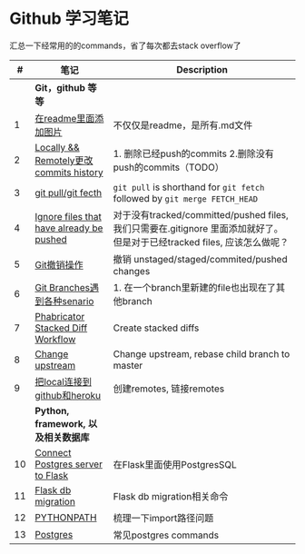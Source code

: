 # Github 学习笔记
汇总一下经常用的的commands，省了每次都去stack overflow了

| # | 笔记 | Description |
| ---- | -------------- | ----------------- |
| | **Git，github 等等** | |
| 1 | [在readme里面添加图片](./notes/addImg.md)|不仅仅是readme，是所有.md文件 |
| 2 | [Locally && Remotely更改 commits history](./notes/editCommit.md)| 1. 删除已经push的commits 2.删除没有push的commits（TODO）|
| 3 | [git pull/git fecth](./notes/pull.md)| `git pull` is shorthand for `git fetch` followed by `git merge FETCH_HEAD`|
| 4 | [Ignore files that have already be pushed](./notes/ignoreFile.md)|对于没有tracked/committed/pushed files, 我们只需要在.gitignore 里面添加就好了。但是对于已经tracked files, 应该怎么做呢？|
| 5 | [Git撤销操作](./notes/gitCheckOutFile.md) |撤销 unstaged/staged/commited/pushed changes|
| 6 | [Git Branches遇到各种senario](./notes/gitBranch.md) |1. 在一个branch里新建的file也出现在了其他branch|
| 7 | [Phabricator Stacked Diff Workflow](./notes/Stacked_Diffs.md) |Create stacked diffs|
| 8 | [Change upstream](./notes/changeUpstream.md)| Change upstream, rebase child branch to master|
| 9 | [把local连接到github和heroku](./notes/heroku.md)| 创建remotes, 链接remotes|
| | **Python, framework, 以及相关数据库** | |
| 10 | [Connect Postgres server to Flask](./notes/postgres.md)| 在Flask里面使用PostgresSQL  |
| 11 | [Flask db migration](./notes/db.md)| Flask db migration相关命令 |
| 12 | [PYTHONPATH](./notes/import.md) | 梳理一下import路径问题 |
| 13 | [Postgres](./notes/postgress_commands.md)| 常见postgres commands|
